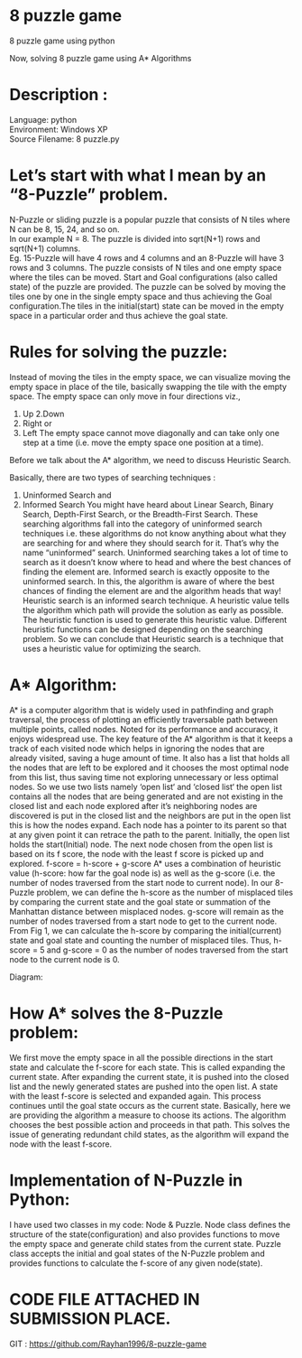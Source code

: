 # 8 puzzle game
 8 puzzle game using python


Now, solving 8 puzzle game using A* Algorithms

# Description : 
  Language: python<br/>
  Environment: Windows XP<br/>
  Source Filename: 8 puzzle.py<br/>
# Let’s start with what I mean by an “8-Puzzle” problem.

N-Puzzle or sliding puzzle is a popular puzzle that consists of N tiles where N can be 8, 15, 24, and so on.
<br/>In our example N = 8. The puzzle is divided into sqrt(N+1) rows and sqrt(N+1) columns.
<br/>Eg. 15-Puzzle will have 4 rows and 4 columns and an 8-Puzzle will have 3 rows and 3 columns. The puzzle consists of N tiles and one empty space where the tiles can be moved. Start and Goal configurations (also called state) of the puzzle are provided. The puzzle can be solved by moving the tiles one by one in the single empty space and thus achieving the Goal configuration.The tiles in the initial(start) state can be moved in the empty space in a particular order and thus achieve the goal state.

 
 
 
# Rules for solving the puzzle:

Instead of moving the tiles in the empty space, we can visualize moving the empty space in place of the tile, basically swapping the tile with the empty space. The empty space can only move in four directions viz.,
1. Up
2.Down
3. Right or
4. Left
The empty space cannot move diagonally and can take only one step at a time (i.e. move the empty space one position at a time).

Before we talk about the A* algorithm, we need to discuss Heuristic Search.

Basically, there are two types of searching techniques :
1. Uninformed Search and
2. Informed Search
You might have heard about Linear Search, Binary Search, Depth-First Search, or the Breadth-First Search. These searching algorithms fall into the category of uninformed search techniques i.e. these algorithms do not know anything about what they are searching for and where they should search for it. That’s why the name “uninformed” search. Uninformed searching takes a lot of time to search as it doesn’t know where to head and where the best chances of finding the element are.
Informed search is exactly opposite to the uninformed search. In this, the algorithm is aware of where the best chances of finding the element are and the algorithm heads that way! Heuristic search is an informed search technique. A heuristic value tells the algorithm which path will provide the solution as early as possible. The heuristic function is used to generate this heuristic value. Different heuristic functions can be designed depending on the searching problem. So we can conclude that Heuristic search is a technique that uses a heuristic value for optimizing the search.
# A* Algorithm:

A* is a computer algorithm that is widely used in pathfinding and graph traversal, the process of plotting an efficiently traversable path between multiple points, called nodes. Noted for its performance and accuracy, it enjoys widespread use.
The key feature of the A* algorithm is that it keeps a track of each visited node which helps in ignoring the nodes that are already visited, saving a huge amount of time. It also has a list that holds all the nodes that are left to be explored and it chooses the most optimal node from this list, thus saving time not exploring unnecessary or less optimal nodes.
So we use two lists namely ‘open list‘ and ‘closed list‘ the open list contains all the nodes that are being generated and are not existing in the closed list and each node explored after it’s neighboring nodes are discovered is put in the closed list and the neighbors are put in the open list this is how the nodes expand. Each node has a pointer to its parent so that at any given point it can retrace the path to the parent. Initially, the open list holds the start(Initial) node. The next node chosen from the open list is based on its f score, the node with the least f score is picked up and explored.
f-score = h-score + g-score
A* uses a combination of heuristic value (h-score: how far the goal node is) as well as the g-score (i.e. the number of nodes traversed from the start node to current node).
In our 8-Puzzle problem, we can define the h-score as the number of misplaced tiles by comparing the current state and the goal state or summation of the Manhattan distance between misplaced nodes.
g-score will remain as the number of nodes traversed from a start node to get to the current node.
From Fig 1, we can calculate the h-score by comparing the initial(current) state and goal state and counting the number of misplaced tiles.
Thus, h-score = 5 and g-score = 0 as the number of nodes traversed from the start node to the current node is 0.

 
Diagram:



# How A* solves the 8-Puzzle problem:

We first move the empty space in all the possible directions in the start state and calculate the f-score for each state. This is called expanding the current state.
After expanding the current state, it is pushed into the closed list and the newly generated states are pushed into the open list. A state with the least f-score is selected and expanded again. This process continues until the goal state occurs as the current state. Basically, here we are providing the algorithm a measure to choose its actions. 
The algorithm chooses the best possible action and proceeds in that path.
This solves the issue of generating redundant child states, as the algorithm will expand the node with the least f-score.

# Implementation of N-Puzzle in Python:

I have used two classes in my code: Node & Puzzle.
Node class defines the structure of the state(configuration) and also provides functions to move the empty space and generate child states from the current state. Puzzle class accepts the initial and goal states of the N-Puzzle problem and provides functions to calculate the f-score of any given node(state).


# CODE FILE ATTACHED IN SUBMISSION PLACE.

GIT : https://github.com/Rayhan1996/8-puzzle-game
